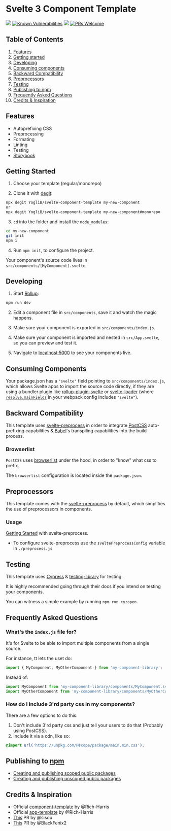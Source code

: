 # Svelte 3 Component Template

[![](https://github.com/YogliB/svelte-component-template/workflows/Node%20CI/badge.svg)](https://github.com/YogliB/svelte-component-template/actions?query=workflow%3A%22Node+CI%22)
[![Known Vulnerabilities](https://snyk.io/test/github/YogliB/svelte-component-template/badge.svg)](https://snyk.io/test/github/YogliB/svelte-component-template)
[![](https://badgen.net/dependabot/YogliB/svelte-component-template/?icon=dependabot)](https://dependabot.com/)
[![PRs Welcome](https://img.shields.io/badge/PRs-welcome-brightgreen.svg)](http://makeapullrequest.com)

## Table of Contents

1. [Features](#features)
1. [Getting started](#getting-started)
1. [Developing](#developing)
1. [Consuming components](#consuming-components)
1. [Backward Compatibility](#backward-compatibility)
1. [Preprocessors](#preprocessors)
1. [Testing](#testing)
1. [Publishing to npm](publishing-to-npm)
1. [Frequently Asked Questions](frequently-asked-questions)
1. [Credits & Inspiration](#credits-&-inspiration)

## Features

-   Autoprefixing CSS
-   Preprocessing
-   Formating
-   Linting
-   Testing
-   [Storybook](https://www.learnstorybook.com/intro-to-storybook/svelte/en/get-started/)

## Getting Started

1. Choose your template (regular/monorepo)

1. Clone it with [degit](https://github.com/Rich-Harris/degit):

```bash
npx degit YogliB/svelte-component-template my-new-component
or
npx degit YogliB/svelte-component-template my-new-component#monorepo
```

3. `cd` into the folder and install the `node_modules`:

```bash
cd my-new-component
git init
npm i
```

4. Run `npm init`, to configure the project.

Your component's source code lives in `src/components/[MyComponent].svelte`.

## Developing

1. Start [Rollup](https://rollupjs.org):

```bash
npm run dev
```

2. Edit a component file in `src/components`, save it and watch the magic happens.

3. Make sure your component is exported in `src/components/index.js`.

4. Make sure your component is imported and nested in `src/App.svelte`, so you can preview and test it.

5. Navigate to [localhost:5000](http://localhost:5000) to see your components live.

## Consuming Components

Your package.json has a `"svelte"` field pointing to `src/components/index.js`, which allows Svelte apps to import the source code directly, if they are using a bundler plugin like [rollup-plugin-svelte](https://github.com/rollup/rollup-plugin-svelte) or [svelte-loader](https://github.com/sveltejs/svelte-loader) (where [`resolve.mainFields`](https://webpack.js.org/configuration/resolve/#resolve-mainfields) in your webpack config includes `"svelte"`).

## Backward Compatibility

This template uses [svelte-preprocess](https://github.com/kaisermann/svelte-preprocess) in order to integrate [PostCSS](https://postcss.org) auto-prefixing capabilities & [Babel](https://babeljs.io/)'s transpiling capabilities into the build process.

### Browserlist

`PostCSS` uses [browserlist](https://github.com/browserslist/browserslist) under the hood, in order to "know" what css to prefix.

The `browserlist` configuration is located inside the `package.json`.

## Preprocessors

This template comes with the [svelte-preprocess](https://github.com/kaisermann/svelte-preprocess) by default, which simplifies the use of preprocessors in components.

### Usage

[Getting Started](https://github.com/sveltejs/svelte-preprocess/blob/master/docs/getting-started.md) with svelte-preprocess.

-   To configure svelte-preprocess use the `sveltePreprocessConfig` variable in `./preprocess.js`

## Testing

This template uses [Cypress](https://www.cypress.io/) & [testing-library](https://testing-library.com/docs/cypress-testing-library/intro) for testing.

It is highly recommended going through their docs if you intend on testing your components.

You can witness a simple example by running `npm run cy:open`.

## Frequently Asked Questions

### What's the `index.js` file for?

It's for Svelte to be able to import multiple components from a single source.

For instance, tt lets the uset do:

```javascript
import { MyComponent, MyOtherComponent } from 'my-component-library';
```

Instead of:

```javascript
import MyComponent from 'my-component-library/components/MyComponent.svelte';
import MyOtherComponent from 'my-component-library/components/MyOtherComponent';
```

### How do I include 3'rd party css in my components?

There are a few options to do this:

1. Don't include 3'rd party css and just tell your users to do that (Probably using PostCSS).
2. Include it via a cdn, like so:

```css
@import url('https://unpkg.com/@scope/package/main.min.css');
```

## Publishing to [npm](https://www.npmjs.com)

-   [Creating and publishing scoped public packages](https://docs.npmjs.com/creating-and-publishing-scoped-public-packages)
-   [Creating and publishing unscoped public packages](https://docs.npmjs.com/creating-and-publishing-unscoped-public-packages)

## Credits & Inspiration

-   Official [component-template](https://github.com/sveltejs/component-template) by @Rich-Harris
-   Official [app-template](https://github.com/sveltejs/template) by @Rich-Harris
-   [This](https://github.com/sveltejs/component-template/pull/5) PR by @sisou
-   [This](https://github.com/sveltejs/component-template/pull/31) PR by @BlackFenix2
